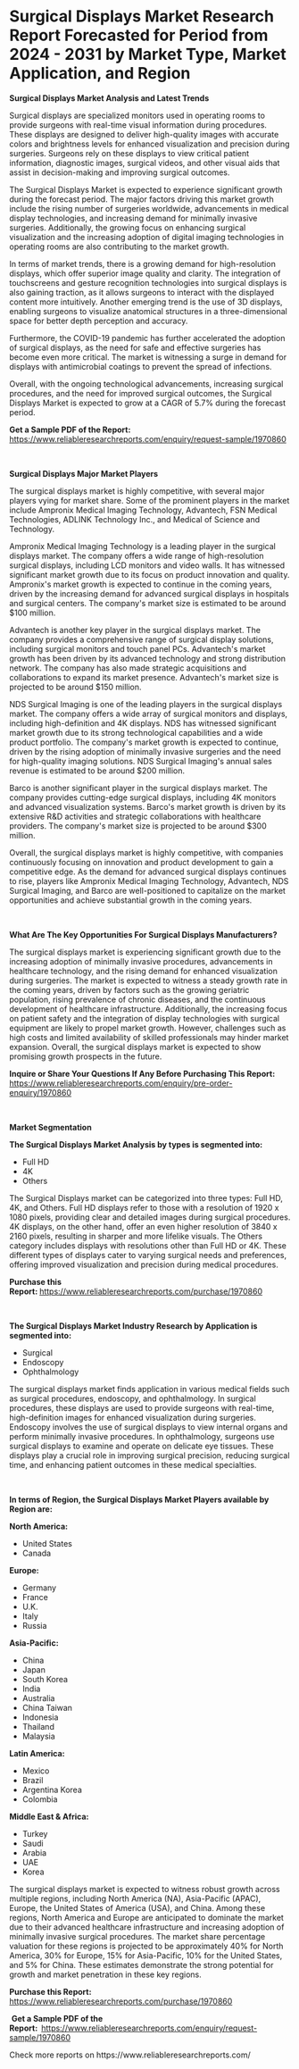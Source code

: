<p><h1>Surgical Displays Market Research Report Forecasted for Period from 2024 -  2031 by Market Type, Market Application, and Region</h1></p><p><strong>Surgical Displays Market Analysis and Latest Trends</strong></p>
<p><p>Surgical displays are specialized monitors used in operating rooms to provide surgeons with real-time visual information during procedures. These displays are designed to deliver high-quality images with accurate colors and brightness levels for enhanced visualization and precision during surgeries. Surgeons rely on these displays to view critical patient information, diagnostic images, surgical videos, and other visual aids that assist in decision-making and improving surgical outcomes.</p><p>The Surgical Displays Market is expected to experience significant growth during the forecast period. The major factors driving this market growth include the rising number of surgeries worldwide, advancements in medical display technologies, and increasing demand for minimally invasive surgeries. Additionally, the growing focus on enhancing surgical visualization and the increasing adoption of digital imaging technologies in operating rooms are also contributing to the market growth.</p><p>In terms of market trends, there is a growing demand for high-resolution displays, which offer superior image quality and clarity. The integration of touchscreens and gesture recognition technologies into surgical displays is also gaining traction, as it allows surgeons to interact with the displayed content more intuitively. Another emerging trend is the use of 3D displays, enabling surgeons to visualize anatomical structures in a three-dimensional space for better depth perception and accuracy.</p><p>Furthermore, the COVID-19 pandemic has further accelerated the adoption of surgical displays, as the need for safe and effective surgeries has become even more critical. The market is witnessing a surge in demand for displays with antimicrobial coatings to prevent the spread of infections.</p><p>Overall, with the ongoing technological advancements, increasing surgical procedures, and the need for improved surgical outcomes, the Surgical Displays Market is expected to grow at a CAGR of 5.7% during the forecast period.</p></p>
<p><strong>Get a Sample PDF of the Report:&nbsp;</strong> <a href="https://www.reliableresearchreports.com/enquiry/request-sample/1970860">https://www.reliableresearchreports.com/enquiry/request-sample/1970860</a></p>
<p>&nbsp;</p>
<p><strong>Surgical Displays Major Market Players</strong></p>
<p><p>The surgical displays market is highly competitive, with several major players vying for market share. Some of the prominent players in the market include Ampronix Medical Imaging Technology, Advantech, FSN Medical Technologies, ADLINK Technology Inc., and Medical of Science and Technology.</p><p>Ampronix Medical Imaging Technology is a leading player in the surgical displays market. The company offers a wide range of high-resolution surgical displays, including LCD monitors and video walls. It has witnessed significant market growth due to its focus on product innovation and quality. Ampronix's market growth is expected to continue in the coming years, driven by the increasing demand for advanced surgical displays in hospitals and surgical centers. The company's market size is estimated to be around $100 million.</p><p>Advantech is another key player in the surgical displays market. The company provides a comprehensive range of surgical display solutions, including surgical monitors and touch panel PCs. Advantech's market growth has been driven by its advanced technology and strong distribution network. The company has also made strategic acquisitions and collaborations to expand its market presence. Advantech's market size is projected to be around $150 million.</p><p>NDS Surgical Imaging is one of the leading players in the surgical displays market. The company offers a wide array of surgical monitors and displays, including high-definition and 4K displays. NDS has witnessed significant market growth due to its strong technological capabilities and a wide product portfolio. The company's market growth is expected to continue, driven by the rising adoption of minimally invasive surgeries and the need for high-quality imaging solutions. NDS Surgical Imaging's annual sales revenue is estimated to be around $200 million.</p><p>Barco is another significant player in the surgical displays market. The company provides cutting-edge surgical displays, including 4K monitors and advanced visualization systems. Barco's market growth is driven by its extensive R&D activities and strategic collaborations with healthcare providers. The company's market size is projected to be around $300 million.</p><p>Overall, the surgical displays market is highly competitive, with companies continuously focusing on innovation and product development to gain a competitive edge. As the demand for advanced surgical displays continues to rise, players like Ampronix Medical Imaging Technology, Advantech, NDS Surgical Imaging, and Barco are well-positioned to capitalize on the market opportunities and achieve substantial growth in the coming years.</p></p>
<p>&nbsp;</p>
<p><strong>What Are The Key Opportunities For Surgical Displays Manufacturers?</strong></p>
<p><p>The surgical displays market is experiencing significant growth due to the increasing adoption of minimally invasive procedures, advancements in healthcare technology, and the rising demand for enhanced visualization during surgeries. The market is expected to witness a steady growth rate in the coming years, driven by factors such as the growing geriatric population, rising prevalence of chronic diseases, and the continuous development of healthcare infrastructure. Additionally, the increasing focus on patient safety and the integration of display technologies with surgical equipment are likely to propel market growth. However, challenges such as high costs and limited availability of skilled professionals may hinder market expansion. Overall, the surgical displays market is expected to show promising growth prospects in the future.</p></p>
<p><strong>Inquire or Share Your Questions If Any Before Purchasing This Report:</strong> <a href="https://www.reliableresearchreports.com/enquiry/pre-order-enquiry/1970860">https://www.reliableresearchreports.com/enquiry/pre-order-enquiry/1970860</a></p>
<p>&nbsp;</p>
<p><strong>Market Segmentation</strong></p>
<p><strong>The Surgical Displays Market Analysis by types is segmented into:</strong></p>
<p><ul><li>Full HD</li><li>4K</li><li>Others</li></ul></p>
<p><p>The Surgical Displays market can be categorized into three types: Full HD, 4K, and Others. Full HD displays refer to those with a resolution of 1920 x 1080 pixels, providing clear and detailed images during surgical procedures. 4K displays, on the other hand, offer an even higher resolution of 3840 x 2160 pixels, resulting in sharper and more lifelike visuals. The Others category includes displays with resolutions other than Full HD or 4K. These different types of displays cater to varying surgical needs and preferences, offering improved visualization and precision during medical procedures.</p></p>
<p><strong>Purchase this Report:&nbsp;</strong><a href="https://www.reliableresearchreports.com/purchase/1970860">https://www.reliableresearchreports.com/purchase/1970860</a></p>
<p>&nbsp;</p>
<p><strong>The Surgical Displays Market Industry Research by Application is segmented into:</strong></p>
<p><ul><li>Surgical</li><li>Endoscopy</li><li>Ophthalmology</li></ul></p>
<p><p>The surgical displays market finds application in various medical fields such as surgical procedures, endoscopy, and ophthalmology. In surgical procedures, these displays are used to provide surgeons with real-time, high-definition images for enhanced visualization during surgeries. Endoscopy involves the use of surgical displays to view internal organs and perform minimally invasive procedures. In ophthalmology, surgeons use surgical displays to examine and operate on delicate eye tissues. These displays play a crucial role in improving surgical precision, reducing surgical time, and enhancing patient outcomes in these medical specialties.</p></p>
<p>&nbsp;</p>
<p><strong>In terms of Region, the Surgical Displays Market Players available by Region are:</strong></p>
<p>
    <p> <strong> North America: </strong>
        <ul>
            <li>United States</li>
            <li>Canada</li>
        </ul>
        </p> 
    <p> <strong> Europe: </strong>
        <ul>
            <li>Germany</li>
            <li>France</li>
            <li>U.K.</li>
            <li>Italy</li>
            <li>Russia</li>
        </ul>
        </p> 
    <p> <strong> Asia-Pacific: </strong>
        <ul>
            <li>China</li>
            <li>Japan</li>
            <li>South Korea</li>
            <li>India</li>
            <li>Australia</li>
            <li>China Taiwan</li>
            <li>Indonesia</li>
            <li>Thailand</li>
            <li>Malaysia</li>
        </ul>
        </p> 
    <p> <strong> Latin America: </strong>
        <ul>
            <li>Mexico</li>
            <li>Brazil</li>
            <li>Argentina Korea</li>
            <li>Colombia</li>
        </ul>
        </p> 
    <p> <strong> Middle East & Africa: </strong>
        <ul>
            <li>Turkey</li>
            <li>Saudi</li>
            <li>Arabia</li>
            <li>UAE</li>
            <li>Korea</li>
        </ul>
    </p>
    </p>
<p><p>The surgical displays market is expected to witness robust growth across multiple regions, including North America (NA), Asia-Pacific (APAC), Europe, the United States of America (USA), and China. Among these regions, North America and Europe are anticipated to dominate the market due to their advanced healthcare infrastructure and increasing adoption of minimally invasive surgical procedures. The market share percentage valuation for these regions is projected to be approximately 40% for North America, 30% for Europe, 15% for Asia-Pacific, 10% for the United States, and 5% for China. These estimates demonstrate the strong potential for growth and market penetration in these key regions.</p></p>
<p><strong>Purchase this Report: </strong><a href="https://www.reliableresearchreports.com/purchase/1970860">https://www.reliableresearchreports.com/purchase/1970860</a></p>
<p>&nbsp;<strong>Get a Sample PDF of the Report:&nbsp;&nbsp;</strong><a href="https://www.reliableresearchreports.com/enquiry/request-sample/1970860">https://www.reliableresearchreports.com/enquiry/request-sample/1970860</a></p>
<p><strong></strong></p>
<p>Check more reports on https://www.reliableresearchreports.com/</p>